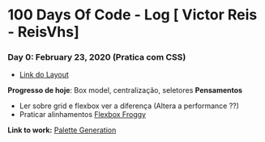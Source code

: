 # 100 Days Of Code - Log [ Victor Reis - ReisVhs]

### Day 0: February 23, 2020 (Pratica com CSS)

* [Link do Layout](https://uidesigndaily.com/posts/sketch-color-palette-generator-picker--day-1114)

**Progresso de hoje**: Box model, centralização, seletores
**Pensamentos**
* Ler sobre grid e flexbox ver a diferença (Altera a performance ??)
* Praticar alinhamentos [Flexbox Froggy](http://flexboxfroggy.com/)

**Link to work:** [Palette Generation](https://github.com/victorvhs/100-days-of-code/tree/master/src/D0)


